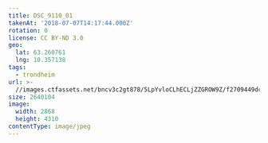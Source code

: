 ```yaml
---
title: DSC_9110_01
takenAt: '2018-07-07T14:17:44.000Z'
rotation: 0
license: CC BY-ND 3.0
geo:
  lat: 63.260761
  lng: 10.357138
tags:
  - trondheim
url: >-
  //images.ctfassets.net/bncv3c2gt878/5LpYvloCLhECLjZZGROW9Z/f2709449dc3d633b490b8d5ae4de4f0f/dsc_9110_01_42544870124_o
size: 2640104
image:
  width: 2868
  height: 4310
contentType: image/jpeg
---
```


